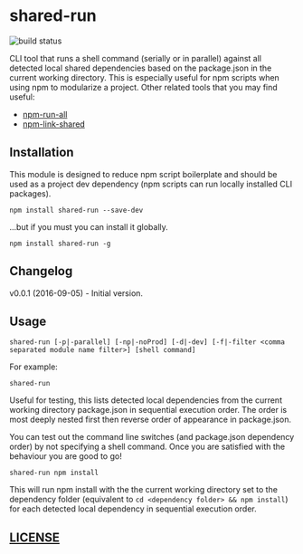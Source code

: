 # shared-run

![build status](https://api.travis-ci.org/richardpj/shared-run.svg?branch=master)

CLI tool that runs a shell command (serially or in parallel) against all detected local shared dependencies based on the
package.json in the current working directory. This is especially useful for npm scripts when using npm to modularize a
project. Other related tools that you may find useful:
* [npm-run-all](https://www.npmjs.com/package/npm-run-all)
* [npm-link-shared](https://www.npmjs.com/package/npm-link-shared)

## Installation

This module is designed to reduce npm script boilerplate and should be used as a project dev dependency (npm scripts can
run locally installed CLI packages).
```
npm install shared-run --save-dev
```
...but if you must you can install it globally.
```
npm install shared-run -g
```

## Changelog

v0.0.1 (2016-09-05) - Initial version.

## Usage

```
shared-run [-p|-parallel] [-np|-noProd] [-d|-dev] [-f|-filter <comma separated module name filter>] [shell command]
```

For example:

```
shared-run
```

Useful for testing, this lists detected local dependencies from the current working directory package.json in sequential
execution order. The order is most deeply nested first then reverse order of appearance in package.json.

You can test out the command line switches (and package.json dependency order) by not specifying a shell command. Once
you are satisfied with the behaviour you are good to go! 

```
shared-run npm install
```
This will run npm install with the the current working directory set to the dependency folder (equivalent to ```cd <dependency
folder> && npm install```) for each detected local dependency in sequential execution order.

## [LICENSE](LICENSE)

